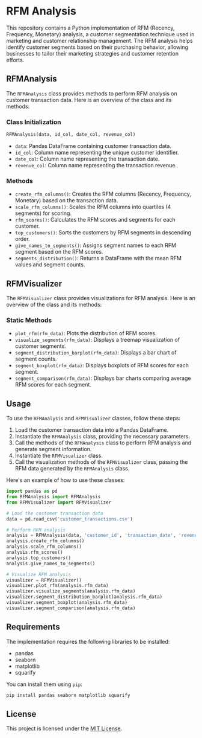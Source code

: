 # RFM Analysis

This repository contains a Python implementation of RFM (Recency, Frequency, Monetary) analysis, a customer segmentation technique used in marketing and customer relationship management. The RFM analysis helps identify customer segments based on their purchasing behavior, allowing businesses to tailor their marketing strategies and customer retention efforts.

## RFMAnalysis

The `RFMAnalysis` class provides methods to perform RFM analysis on customer transaction data. Here is an overview of the class and its methods:

### Class Initialization

```python
RFMAnalysis(data, id_col, date_col, revenue_col)
```

- `data`: Pandas DataFrame containing customer transaction data.
- `id_col`: Column name representing the unique customer identifier.
- `date_col`: Column name representing the transaction date.
- `revenue_col`: Column name representing the transaction revenue.

### Methods

- `create_rfm_columns()`: Creates the RFM columns (Recency, Frequency, Monetary) based on the transaction data.
- `scale_rfm_columns()`: Scales the RFM columns into quartiles (4 segments) for scoring.
- `rfm_scores()`: Calculates the RFM scores and segments for each customer.
- `top_customers()`: Sorts the customers by RFM segments in descending order.
- `give_names_to_segments()`: Assigns segment names to each RFM segment based on the RFM scores.
- `segments_distribution()`: Returns a DataFrame with the mean RFM values and segment counts.

## RFMVisualizer

The `RFMVisualizer` class provides visualizations for RFM analysis. Here is an overview of the class and its methods:

### Static Methods

- `plot_rfm(rfm_data)`: Plots the distribution of RFM scores.
- `visualize_segments(rfm_data)`: Displays a treemap visualization of customer segments.
- `segment_distribution_barplot(rfm_data)`: Displays a bar chart of segment counts.
- `segment_boxplot(rfm_data)`: Displays boxplots of RFM scores for each segment.
- `segment_comparison(rfm_data)`: Displays bar charts comparing average RFM scores for each segment.

## Usage

To use the `RFMAnalysis` and `RFMVisualizer` classes, follow these steps:

1. Load the customer transaction data into a Pandas DataFrame.
2. Instantiate the `RFMAnalysis` class, providing the necessary parameters.
3. Call the methods of the `RFMAnalysis` class to perform RFM analysis and generate segment information.
4. Instantiate the `RFMVisualizer` class.
5. Call the visualization methods of the `RFMVisualizer` class, passing the RFM data generated by the `RFMAnalysis` class.

Here's an example of how to use these classes:

```python
import pandas as pd
from RFMAnalysis import RFMAnalysis
from RFMVisualizer import RFMVisualizer

# Load the customer transaction data
data = pd.read_csv('customer_transactions.csv')

# Perform RFM analysis
analysis = RFMAnalysis(data, 'customer_id', 'transaction_date', 'revenue')
analysis.create_rfm_columns()
analysis.scale_rfm_columns()
analysis.rfm_scores()
analysis.top_customers()
analysis.give_names_to_segments()

# Visualize RFM analysis
visualizer = RFMVisualizer()
visualizer.plot_rfm(analysis.rfm_data)
visualizer.visualize_segments(analysis.rfm_data)
visualizer.segment_distribution_barplot(analysis.rfm_data)
visualizer.segment_boxplot(analysis.rfm_data)
visualizer.segment_comparison(analysis.rfm_data)
```

## Requirements

The implementation requires the following libraries to be installed:

- pandas
- seaborn
- matplotlib
- squarify



You can install them using `pip`:

```bash
pip install pandas seaborn matplotlib squarify
```

## License

This project is licensed under the [MIT License](LICENSE).